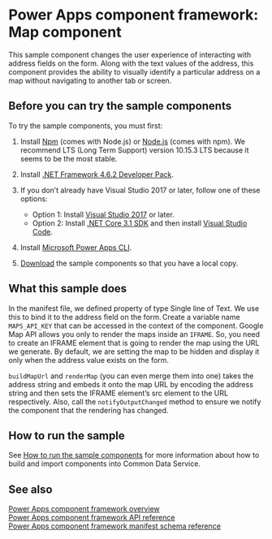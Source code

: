# Power Apps component framework: Map component

This sample component changes the user experience of interacting with address fields on the form. Along with the text values of the address, this component provides the ability to visually identify a particular address on a map without navigating to another tab or screen. 

## Before you can try the sample components

To try the sample components, you must first:

1. Install [Npm](https://www.npmjs.com/get-npm) (comes with Node.js) or [Node.js](https://nodejs.org/en/) (comes with npm). We recommend LTS (Long Term Support) version 10.15.3 LTS because it seems to be the most stable.

1. Install [.NET Framework 4.6.2 Developer Pack](https://dotnet.microsoft.com/download/dotnet-framework/net462). 

1. If you don’t already have Visual Studio 2017 or later, follow one of these options:
   - Option 1: Install [Visual Studio 2017](https://docs.microsoft.com/visualstudio/install/install-visual-studio?view=vs-2017) or later.
   - Option 2: Install [.NET Core 3.1 SDK](https://dotnet.microsoft.com/download/dotnet-core/3.1) and then install [Visual Studio Code](https://code.visualstudio.com/Download).

1. Install [Microsoft Power Apps CLI](https://aka.ms/PowerAppsCLI).
1. [Download](https://github.com/microsoft/PowerApps-Samples/tree/master/component-framework) the sample components so that you have a local copy.

## What this sample does

In the manifest file, we defined property of type Single line of Text. We use this to bind it to the address field on the form. Create a variable name `MAPS_API_KEY` that can be accessed in the context of the component. Google Map API allows you only to render the maps inside an `IFRAME`. So, you need to create an IFRAME element that is going to render the map using the URL we generate. By default, we are setting the map to be hidden and display it only when the address value exists on the form.

`buildMapUrl` and `renderMap` (you can even merge them into one) takes the address string and embeds it onto the map URL by encoding the address string and then sets the IFRAME element’s src element to the URL respectively. Also, call the `notifyOutputChanged` method to ensure we notify the component that the rendering has changed.

## How to run the sample

See [How to run the sample components](https://github.com/microsoft/PowerApps-Samples/blob/master/component-framework/README.md) for more information about how to build and import components into Common Data Service.

## See also

[Power Apps component framework overview](https://docs.microsoft.com/en-us/powerapps/developer/component-framework/overview)<br/>
[Power Apps component framework API reference](https://docs.microsoft.com/en-us/powerapps/developer/component-framework/reference/)<br/>
[Power Apps component framework manifest schema reference](https://docs.microsoft.com/en-us/powerapps/developer/component-framework/manifest-schema-reference/)